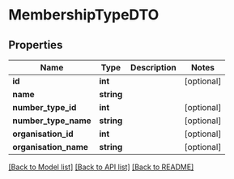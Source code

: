# MembershipTypeDTO

## Properties
Name | Type | Description | Notes
------------ | ------------- | ------------- | -------------
**id** | **int** |  | [optional] 
**name** | **string** |  | 
**number_type_id** | **int** |  | [optional] 
**number_type_name** | **string** |  | [optional] 
**organisation_id** | **int** |  | [optional] 
**organisation_name** | **string** |  | [optional] 

[[Back to Model list]](../README.md#documentation-for-models) [[Back to API list]](../README.md#documentation-for-api-endpoints) [[Back to README]](../README.md)


